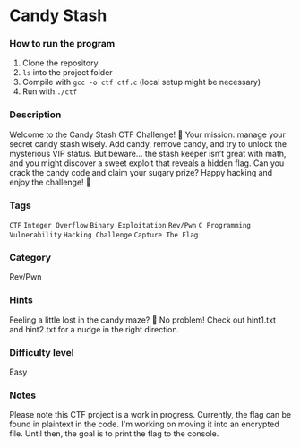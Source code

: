 # Candy Stash 

### How to run the program
1. Clone the repository
2. ```ls``` into the project folder
3. Compile with ```gcc -o ctf ctf.c``` (local setup might be necessary)
4. Run with ```./ctf```

### Description
Welcome to the Candy Stash CTF Challenge! 🍬
Your mission: manage your secret candy stash wisely. Add candy, remove candy, and try to unlock the mysterious VIP status. 
But beware... the stash keeper isn’t great with math, and you might discover a sweet exploit that reveals a hidden flag. 
Can you crack the candy code and claim your sugary prize?
Happy hacking and enjoy the challenge! 🎉

### Tags
```CTF``` ```Integer Overflow``` ```Binary Exploitation``` ```Rev/Pwn``` ```C Programming``` ```Vulnerability``` ```Hacking Challenge``` ```Capture The Flag```

### Category
Rev/Pwn

### Hints
Feeling a little lost in the candy maze? 🍬 No problem!
Check out hint1.txt and hint2.txt for a nudge in the right direction.

### Difficulty level
Easy

### Notes
Please note this CTF project is a work in progress. Currently, the flag can be found in plaintext in the code. I'm working on moving it into an encrypted file. Until then, the goal is to print the flag to the console.
